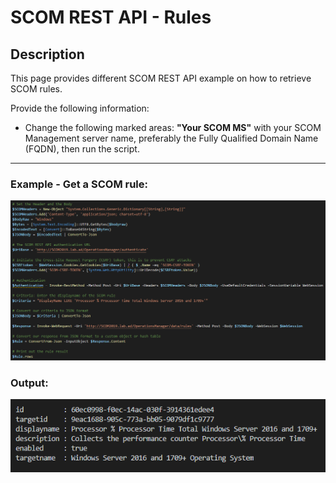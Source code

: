 # SCOM REST API - Rules


## Description
This page provides different SCOM REST API example on how to retrieve SCOM rules.

Provide the following information:

- Change the following marked areas: **"Your SCOM MS"** with your SCOM Management server name, preferably the Fully Qualified Domain Name (FQDN), then run the script.

-----------------------------------------------------------------------------------------------------------------------------------------------------------------------------------

### Example - Get a SCOM rule:
![alt text](https://github.com/LeonLaude/SCOM/blob/master/REST%20API/Rules/Images/REST-API-SCOM-Rule.png)

### Output:
![alt text](https://github.com/LeonLaude/SCOM/blob/master/REST%20API/Rules/Images/REST-API-SCOM-Rule-result.png)
